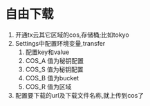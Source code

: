 # 自由下载

1. 开通tx云其它区域的cos,存储桶;比如tokyo
2. Settings中配置环境变量,transfer
   1. 配置key和value
   2. COS_A 值为秘钥配置
   3. COS_S 值为秘钥配置
   4. COS_B 值为bucket
   5. COS_R 值为区域
3. 配置要下载的url及下载文件名称,就上传到cos了
